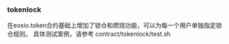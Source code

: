 
### tokenlock


在eosio.token合约基础上增加了锁仓和燃烧功能，可以为每一个用户单独指定锁仓规则。
具体测试案例，请参考 contract/tokenlock/test.sh


